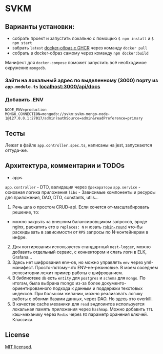 # SVKM

## Варианты установки: 

- собрать проект и запустить локально с помощью `$ npm install` и `$ npm start`
- забрать `latest` [docker-образ с GHCR](https://github.com/AlexZeDim/svkm/pkgs/container/svkm) через команду `docker pull`
- собрать в docker-образ самому через команду `npm docker:build`

Манифест для `docker-compose` поможет запустить всё необходимое окружение `mongodb`.

### Зайти на локальный адрес по выделенному (3000) порту из `app.module.ts` [localhost:3000/api/docs](http://localhost:3000/api/docs)

### Добавить .ENV 
```dotenv
NODE_ENV=production
MONGO_CONNECTION=mongodb://svkm:svkm-mongo-node-1@127.0.0.1:27017/admin?authSource=admin&readPreference=primary
```

## Тесты

Лежат в файле `app.controller.spec.ts`, написаны на jest, запускаются оттуда-же.

## Архитектура, комментарии и TODOs

- apps

`app.controller` - DTO, валидация через `@декораторы`
`app.service` - основная логика приложения
`libs` - Зависимые компоненты и ресурсы для приложения, DAO, DTO, constants, utils...

1. Речь шла о простом CRUD-api. Если хочется от-масштабировать решение, то:

- можно закрыть за внешним балансировщиком запросов, вроде nginx, раскатить его в `replaces: N` и юзать [`robin-round`](https://en.wikipedia.org/wiki/Round-robin_scheduling) что-бы раскидывать в зависимости от `RPS` запросы по N-контейнерам в инфре.

2. Для логгирования используется стандартный `nest-logger`, можно добавить отдельный сервис, с коннектором и слать логи в ELK, Grafana...
3. Здесь нет шифрования env-ов, но можно управлять `env` через yml-манифест. Просто-потому-что ENV-не-резиновые. В моем соседнем репозитории лежит пример работы с шифрованием.
4. В библиотеке `db` есть `entity` для `postgres` и `schema` для `mongo`. По итогам, была выбрана mongo из-за более документо-ориентированного подхода к данным и поддержки текстовых индексов.
При большом желании, можно реализовать логику работы с обоими базами данных, через DAO. Но здесь это overkill. 
5. В качестве cache механики для `read` эндпоинтов используется локальная память приложения через `hashmap`. Можно добавить  `TTL` кэш-механику через `Redis` через `EX` параметр хранения ключей. Классика.

## License

[MIT licensed](LICENSE).

